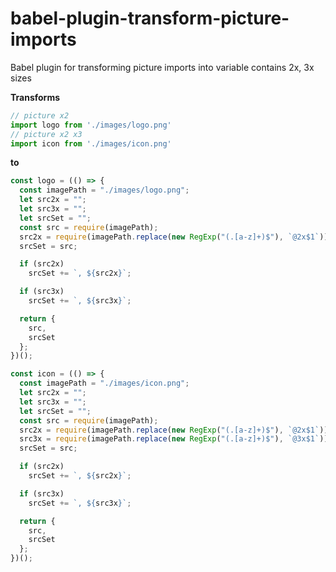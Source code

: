 # babel-plugin-transform-picture-imports

Babel plugin for transforming picture imports into variable contains 2x, 3x sizes

**Transforms**

```javascript
// picture x2
import logo from './images/logo.png'
// picture x2 x3
import icon from './images/icon.png'
```

**to** 

```javascript
const logo = (() => {
  const imagePath = "./images/logo.png";
  let src2x = "";
  let src3x = "";
  let srcSet = "";
  const src = require(imagePath);
  src2x = require(imagePath.replace(new RegExp("(.[a-z]+)$"), `@2x$1`));
  srcSet = src;

  if (src2x)
    srcSet += `, ${src2x}`;

  if (src3x)
    srcSet += `, ${src3x}`;

  return {
    src,
    srcSet
  };
})();

const icon = (() => {
  const imagePath = "./images/icon.png";
  let src2x = "";
  let src3x = "";
  let srcSet = "";
  const src = require(imagePath);
  src2x = require(imagePath.replace(new RegExp("(.[a-z]+)$"), `@2x$1`));
  src3x = require(imagePath.replace(new RegExp("(.[a-z]+)$"), `@3x$1`));
  srcSet = src;

  if (src2x)
    srcSet += `, ${src2x}`;

  if (src3x)
    srcSet += `, ${src3x}`;

  return {
    src,
    srcSet
  };
})();
```
